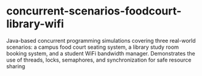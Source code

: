 # concurrent-scenarios-foodcourt-library-wifi
Java-based concurrent programming simulations covering three real-world scenarios: a campus food court seating system, a library study room booking system, and a student WiFi bandwidth manager. Demonstrates the use of threads, locks, semaphores, and synchronization for safe resource sharing
